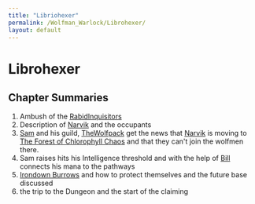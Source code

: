 ```yaml
---
title: "Libriohexer"
permalink: /Wolfman_Warlock/Librohexer/
layout: default
---
```

# Librohexer

## Chapter Summaries

1. Ambush of the [RabidInquisitors](../../_Characters/RabidInquisitors.md)
2. Description of [Narvik](../../_Atlas/Narvik.md) and the occupants 
3. [Sam](../../_Characters/Sam.md) and his guild, [TheWolfpack](../../_Characters/TheWolfpack.md) get the news that [Narvik](../../_Atlas/Narvik.md) is moving to [The Forest of Chlorophyll Chaos](../../_Atlas/TheForestofChlorophyllChaos.md) and that they can't join the wolfmen there.
5. Sam raises hits his Intelligence threshold and with the help of [Bill](../../_Characters/Bill.md) connects his mana to the pathways 
6. [Irondown Burrows](../../_Atlas/IrondownBurrows.md) and how to protect themselves and the future base discussed
7. the trip to the Dungeon and the start of the claiming
